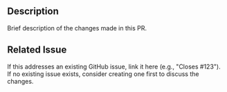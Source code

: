 ## Description

Brief description of the changes made in this PR.

## Related Issue

If this addresses an existing GitHub issue, link it here (e.g., "Closes #123"). If no existing issue exists, consider creating one first to discuss the changes.
